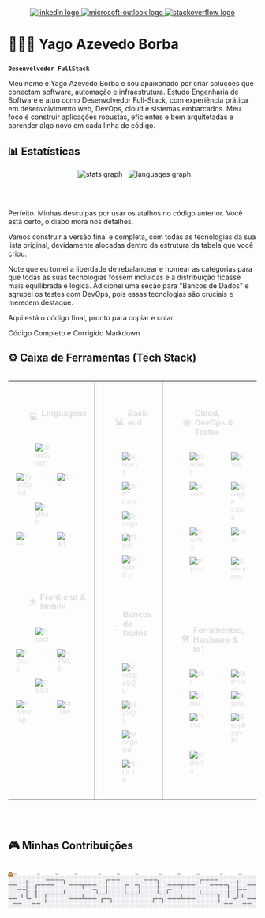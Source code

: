 <div align="center">
  <a href="https://www.linkedin.com/in/yagoborba/" target="_blank">
    <img src="https://raw.githubusercontent.com/maurodesouza/profile-readme-generator/master/src/assets/icons/social/linkedin/default.svg" width="52" height="40" alt="linkedin logo"  />
  </a>
  <a href="mailto:dev.yagoaborba@hotmail.com" target="_blank">
    <img src="https://raw.githubusercontent.com/maurodesouza/profile-readme-generator/master/src/assets/icons/social/microsoft-outlook/default.svg" width="52" height="40" alt="microsoft-outlook logo"  />
  </a>
  <a href="https://stackoverflow.com/users/18186036/yago-borba" target="_blank">
    <img src="https://raw.githubusercontent.com/maurodesouza/profile-readme-generator/master/src/assets/icons/social/stackoverflow/default.svg" width="52" height="40" alt="stackoverflow logo"  />
  </a>
</div>

###

<h1 align="left">👩🏻‍💻 Yago Azevedo Borba</h1>

###
<p align="left"><strong><code>Desenvolvedor FullStack</code></strong></p>
<p align="left">Meu nome é Yago Azevedo Borba e sou apaixonado por criar soluções que conectam software, automação e infraestrutura. Estudo Engenharia de Software e atuo como Desenvolvedor Full-Stack, com experiência prática em desenvolvimento web, DevOps, cloud e sistemas embarcados. Meu foco é construir aplicações robustas, eficientes e bem arquitetadas e aprender algo novo em cada linha de código.</p>

###

<h2 align="left">📊 Estatísticas</h2>

<div align="center">
  <img src="https://github-readme-stats.vercel.app/api?username=YagoBorba&hide_title=false&hide_rank=false&show_icons=true&include_all_commits=true&count_private=true&disable_animations=false&theme=dracula&locale=en&hide_border=false&order=1" height="150" alt="stats graph"  />
  <img src="https://github-readme-stats.vercel.app/api/top-langs?username=YagoBorba&locale=en&hide_title=false&layout=compact&card_width=320&langs_count=5&theme=dracula&hide_border=false&order=2" height="150" alt="languages graph"  />
</div>

<br><br>

Perfeito. Minhas desculpas por usar os atalhos no código anterior. Você está certo, o diabo mora nos detalhes.

Vamos construir a versão final e completa, com todas as tecnologias da sua lista original, devidamente alocadas dentro da estrutura da tabela que você criou.

Note que eu tomei a liberdade de rebalancear e nomear as categorias para que todas as suas tecnologias fossem incluídas e a distribuição ficasse mais equilibrada e lógica. Adicionei uma seção para "Bancos de Dados" e agrupei os testes com DevOps, pois essas tecnologias são cruciais e merecem destaque.

Aqui está o código final, pronto para copiar e colar.

Código Completo e Corrigido
Markdown

<h2 align="left">⚙️ Caixa de Ferramentas (Tech Stack)</h2>

<table align="center" style="width: 100%; max-width: 850px; margin: auto; border-collapse: collapse; color: #ddd; font-family: Arial, sans-serif;">
  <tr>
        <td style="vertical-align: top; padding: 16px; border-right: 1px solid #444;">
      <h3 style="display: flex; align-items: center; gap: 8px; font-weight: 600;">
        <span>&#128187;</span> Linguagens
      </h3>
      <div style="display: flex; flex-wrap: wrap; gap: 12px; margin-bottom: 24px;">
        <img src="https://cdn.jsdelivr.net/gh/devicons/devicon/icons/javascript/javascript-original.svg" alt="JavaScript" title="JavaScript" width="32" />
        <img src="https://cdn.jsdelivr.net/gh/devicons/devicon/icons/typescript/typescript-original.svg" alt="TypeScript" title="TypeScript" width="32" />
        <img src="https://cdn.jsdelivr.net/gh/devicons/devicon/icons/csharp/csharp-original.svg" alt="C#" title="C#" width="32" />
        <img src="https://cdn.jsdelivr.net/gh/devicons/devicon/icons/python/python-original.svg" alt="Python" title="Python" width="32" />
        <img src="https://cdn.jsdelivr.net/gh/devicons/devicon/icons/cplusplus/cplusplus-original.svg" alt="C++" title="C++" width="32" />
        <img src="https://cdn.jsdelivr.net/gh/devicons/devicon/icons/dart/dart-original.svg" alt="Dart" title="Dart" width="32" />
      </div>
      <h3 style="display: flex; align-items: center; gap: 8px; font-weight: 600;">
        <span>&#9969;&#65039;</span> Front-end & Mobile
      </h3>
      <div style="display: flex; flex-wrap: wrap; gap: 12px;">
        <img src="https://cdn.jsdelivr.net/gh/devicons/devicon/icons/react/react-original.svg" alt="React" title="React" width="32" />
        <img src="https://cdn.jsdelivr.net/gh/devicons/devicon/icons/nextjs/nextjs-original.svg" alt="Next.js" title="Next.js" width="32" />
        <img src="https://cdn.jsdelivr.net/gh/devicons/devicon/icons/html5/html5-original.svg" alt="HTML5" title="HTML5" width="32" />
        <img src="https://cdn.jsdelivr.net/gh/devicons/devicon/icons/css3/css3-original.svg" alt="CSS3" title="CSS3" width="32" />
        <img src="https://cdn.jsdelivr.net/gh/devicons/devicon/icons/bootstrap/bootstrap-original.svg" alt="Bootstrap" title="Bootstrap" width="32" />
        <img src="https://cdn.jsdelivr.net/gh/devicons/devicon/icons/flutter/flutter-original.svg" alt="Flutter" title="Flutter" width="32" />
      </div>
    </td>
        <td style="vertical-align: top; padding: 16px; border-right: 1px solid #444;">
      <h3 style="display: flex; align-items: center; gap: 8px; font-weight: 600;">
        <span>&#128187;</span> Back-end
      </h3>
      <div style="display: flex; flex-wrap: wrap; gap: 12px; margin-bottom: 24px;">
        <img src="https://cdn.jsdelivr.net/gh/devicons/devicon/icons/nodejs/nodejs-original.svg" alt="Node.js" title="Node.js" width="32" />
        <img src="https://cdn.jsdelivr.net/gh/devicons/devicon/icons/dotnetcore/dotnetcore-original.svg" alt=".NET Core" title=".NET Core" width="32" />
        <img src="https://cdn.jsdelivr.net/gh/devicons/devicon/icons/django/django-plain.svg" alt="Django" title="Django" width="32" />
        <img src="https://cdn.jsdelivr.net/gh/devicons/devicon/icons/flask/flask-original.svg" alt="Flask" title="Flask" width="32" />
        <img src="https://cdn.jsdelivr.net/gh/devicons/devicon/icons/discordjs/discordjs-original.svg" alt="Discord.js" title="Discord.js" width="32" />
      </div>
      <h3 style="display: flex; align-items: center; gap: 8px; font-weight: 600;">
        <span>&#128189;</span> Bancos de Dados
      </h3>
      <div style="display: flex; flex-wrap: wrap; gap: 12px;">
        <img src="https://cdn.jsdelivr.net/gh/devicons/devicon/icons/postgresql/postgresql-original.svg" alt="PostgreSQL" title="PostgreSQL" width="32" />
        <img src="https://cdn.jsdelivr.net/gh/devicons/devicon/icons/mysql/mysql-original.svg" alt="MySQL" title="MySQL" width="32" />
        <img src="https://cdn.jsdelivr.net/gh/devicons/devicon/icons/mongodb/mongodb-original.svg" alt="MongoDB" title="MongoDB" width="32" />
        <img src="https://cdn.jsdelivr.net/gh/devicons/devicon/icons/sqlite/sqlite-original.svg" alt="SQLite" title="SQLite" width="32" />
      </div>
    </td>
        <td style="vertical-align: top; padding: 16px;">
      <h3 style="display: flex; align-items: center; gap: 8px; font-weight: 600;">
        <span>&#9928;&#65039;</span> Cloud, DevOps & Testes
      </h3>
      <div style="display: flex; flex-wrap: wrap; gap: 12px; margin-bottom: 24px;">
        <img src="https://cdn.jsdelivr.net/gh/devicons/devicon/icons/docker/docker-original.svg" alt="Docker" title="Docker" width="32" />
        <img src="https://cdn.jsdelivr.net/gh/devicons/devicon/icons/amazonwebservices/amazonwebservices-line-wordmark.svg" alt="AWS" title="AWS" width="32" />
        <img src="https://cdn.jsdelivr.net/gh/devicons/devicon/icons/azure/azure-original.svg" alt="Azure" title="Azure" width="32" />
        <img src="https://cdn.jsdelivr.net/gh/devicons/devicon/icons/googlecloud/googlecloud-original.svg" alt="Google Cloud" title="Google Cloud" width="32" />
        <img src="https://cdn.jsdelivr.net/gh/devicons/devicon/icons/nginx/nginx-original.svg" alt="NGINX" title="NGINX" width="32" />
        <img src="https://cdn.jsdelivr.net/gh/devicons/devicon/icons/jest/jest-plain.svg" alt="Jest" title="Jest" width="32" />
        <img src="https://cdn.jsdelivr.net/gh/devicons/devicon/icons/pytest/pytest-original.svg" alt="Pytest" title="Pytest" width="32" />
        <img src="https://cdn.jsdelivr.net/gh/devicons/devicon/icons/selenium/selenium-original.svg" alt="Selenium" title="Selenium" width="32" />
      </div>
      <h3 style="display: flex; align-items: center; gap: 8px; font-weight: 600;">
        <span>&#128736;</span> Ferramentas, Hardware & IoT
      </h3>
      <div style="display: flex; flex-wrap: wrap; gap: 12px;">
        <img src="https://cdn.jsdelivr.net/gh/devicons/devicon/icons/git/git-original.svg" alt="Git" title="Git" width="32" />
        <img src="https://cdn.jsdelivr.net/gh/devicons/devicon/icons/github/github-original.svg" alt="GitHub" title="GitHub" width="32" />
        <img src="https://cdn.jsdelivr.net/gh/devicons/devicon/icons/linux/linux-original.svg" alt="Linux" title="Linux" width="32" />
        <img src="https://cdn.jsdelivr.net/gh/devicons/devicon/icons/figma/figma-original.svg" alt="Figma" title="Figma" width="32" />
        <img src="https://cdn.jsdelivr.net/gh/devicons/devicon/icons/trello/trello-plain.svg" alt="Trello" title="Trello" width="32" />
        <img src="https://cdn.jsdelivr.net/gh/devicons/devicon/icons/raspberrypi/raspberrypi-original.svg" alt="Raspberry Pi" title="Raspberry Pi" width="32" />
        <img src="https://cdn.jsdelivr.net/gh/devicons/devicon/icons/arduino/arduino-original.svg" alt="Arduino" title="Arduino" width="32" />
      </div>
    </td>
  </tr>
</table>

<br><br>

<h2 align="left">🎮 Minhas Contribuições</h2>

<picture>
  <source media="(prefers-color-scheme: dark)" srcset="https://raw.githubusercontent.com/YagoBorba/YagoBorba/output/pacman-contribution-graph-dark.svg">
  <source media="(prefers-color-scheme: light)" srcset="https://raw.githubusercontent.com/YagoBorba/YagoBorba/output/pacman-contribution-graph.svg">
  <img alt="pacman contribution graph" src="https://raw.githubusercontent.com/YagoBorba/YagoBorba/output/pacman-contribution-graph.svg">
</picture>
